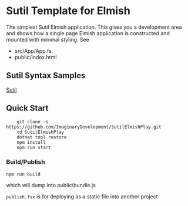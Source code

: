 # Sutil Template for Elmish

The simplest Sutil Elmish application. This gives you a development area and shows how a single page Elmish application is constructed and mounted with minimal styling. See

- src/App/App.fs.
- public/index.html

## Sutil Syntax Samples

[Sutil](https://sutil.dev/)

## Quick Start

```shell
    git clone -s https://github.com/ImaginaryDevelopment/SutilElmishPlay.git
    cd SutilElmishPlay
    dotnet tool restore
    npm install
    npm run start
```

### Build/Publish

```shell
npm run build
```

which will dump into public\bundle.js

`publish.fsx` is for deploying as a static file into another project
